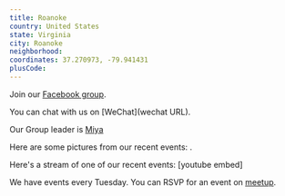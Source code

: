 ```yaml
---
title: Roanoke
country: United States
state: Virginia
city: Roanoke
neighborhood: 
coordinates: 37.270973, -79.941431
plusCode:
---
```

Join our [Facebook group](https://www.facebook.com/groups/free.code.camp.roanoke.va).

You can chat with us on [WeChat](wechat URL).

Our Group leader is [Miya](freecodecamp.org/miya)

Here are some pictures from our recent events:
![]().

Here's a stream of one of our recent events:
[youtube embed]

We have events every Tuesday. You can RSVP for an event on [meetup](meetupurl).
